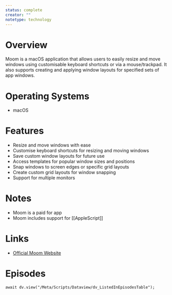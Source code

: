 ```yaml
---
status: complete
creator: ""
notetype: technology
---
```


# Overview  
Moom is a macOS application that allows users to easily resize and move windows using customisable keyboard shortcuts or via a mouse/trackpad. It also supports creating and applying window layouts for specified sets of app windows.

# Operating Systems  
- macOS

# Features  
- Resize and move windows with ease
- Customise keyboard shortcuts for resizing and moving windows
- Save custom window layouts for future use
- Access templates for popular window sizes and positions
- Snap windows to screen edges or specific grid layouts
- Create custom grid layouts for window snapping
- Support for multiple monitors

# Notes  
- Moom is a paid for app
- Moom includes support for [[AppleScript]]

# Links  
- [Official Moom Website](https://manytricks.com/moom/)  

# Episodes
```dataviewjs
await dv.view("/Meta/Scripts/Dataview/dv_ListedInEpisodesTable");
```
